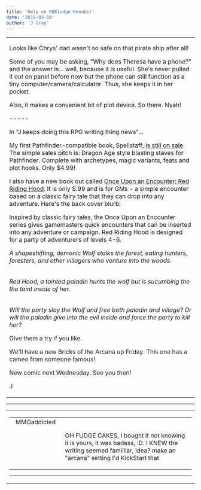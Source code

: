 ```yaml
---
title: 'Help me OBKludge Kenobi!'
date: '2015-03-18'
author: 'J Gray'
---
```


<div>
<!-- Main content here -->
<table border="0" class="post"><tbody><tr><td>
   
   <div class="post_body">
       <p>Looks like Chrys' dad wasn't so safe on that pirate ship after all!</p><p>Some of you may be asking, "Why does Theresa have a phone?" and the answer is... well, because it is useful. She's never pulled it out on panel before now but the phone can still function as a tiny computer/camera/calculator. Thus, she keeps it in her pocket.</p><p>Also, it makes a convenient bit of plot device. So there. Nyah!</p><p>-----</p><p>In "J keeps doing this RPG writing thing news"...</p><p>My first Pathfinder-compatible book, Spellstaff, <a href="http://rpg.drivethrustuff.com/product/145261/Spellstaff-The-Magic-Users-Weapon" target="_blank">is still on sale</a>. The simple sales pitch is: Dragon Age style blasting staves for Pathfinder. Complete with archetypes, magic variants, feats and plot hooks. Only $4.99!</p><p>I also have a new book out called <a href="http://rpg.drivethrustuff.com/product/146095/Once-Upon-an-Encounter-Red-Riding-Hood" target="_blank">Once Upon an Encounter: Red Riding Hood</a>. It is only $.99 and is for GMs - a simple encounter based on a classic fairy tale that they can drop into any adventure. Here's the back cover blurb:</p><p>Inspired by classic fairy tales, the Once Upon an Encounter series gives gamemasters quick encounters that can be inserted into any adventure or campaign. Red Riding Hood is designed for a party of adventurers of levels 4-6.</p><p><em>A shapeshifting, demonic Wolf stalks the forest, eating hunters, foresters, and other villagers who venture into the woods.</em></p><p><em><br></em><em>Red Hood, a tainted paladin hunts the wolf but is sucumbing the the taint inside of her.</em><br><em><br></em></p><p><em>Will the party slay the Wolf and free both paladin and village? Or will the paladin give into the evil inside and force the party to kill her?</em></p><p>Give them a try if you like.</p><p>We'll have a new Bricks of the Arcana up Friday. This one has a cameo from someone famous!</p><p>New comic next Wednesday.  See you then!</p><p>J</p>
   </div>
   </td></tr>
   </tbody></table><hr><table style="width:100%; border:0;" class="comment_table"><tbody><tr><td width="100%"><a name=""> </a><div style="width:100%;" class="comment"><table border="0" width="100%"><tbody><tr><td align="center" valign="top" width="125">
<span class="comment_title"><center>MMOaddicted<br></center><a name="1984">&nbsp;</a></span><br>
<center><img src="https://www.gravatar.com/avatar.php?gravatar_id=5bf7c6ad8b464cbbec3648dde668455a&amp;default=http%3A%2F%2Fmysteriesofthearcana.com%2Ftemplates%2Fmain%2Fimages%2Favatar.gif&amp;size=80&amp;rating=g" border="0" alt=""></center>
</td>
<td valign="top">


<p class="comment_text"> </p><p class="comment_text"><br> OH FUDGE CAKES, I bought it not knowing it is yours, it was badass, :D. I KNEW the writing seemed familliar, idea? make an "arcana" setting I'd KickStart that</p>
 

</td></tr></tbody></table>
<hr></div></td></tr></tbody></table>
<!-- End main content -->
              </div>
